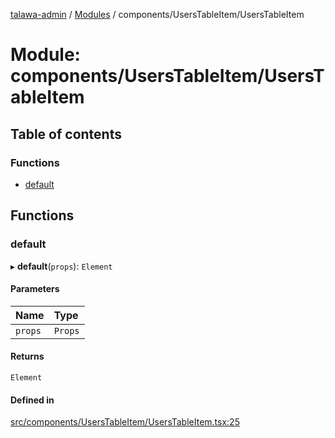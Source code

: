 [talawa-admin](../README.md) / [Modules](../modules.md) / components/UsersTableItem/UsersTableItem

# Module: components/UsersTableItem/UsersTableItem

## Table of contents

### Functions

- [default](components_UsersTableItem_UsersTableItem.md#default)

## Functions

### default

▸ **default**(`props`): `Element`

#### Parameters

| Name | Type |
| :------ | :------ |
| `props` | `Props` |

#### Returns

`Element`

#### Defined in

[src/components/UsersTableItem/UsersTableItem.tsx:25](https://github.com/meetulr/talawa-admin/blob/e3073a7/src/components/UsersTableItem/UsersTableItem.tsx#L25)
